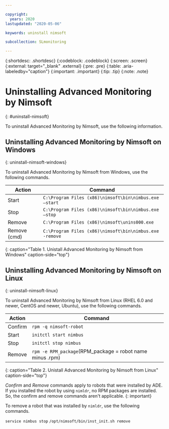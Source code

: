 ```yaml
---

copyright:
  years: 2020
lastupdated: "2020-05-06"

keywords: uninstall nimsoft

subcollection: SLmonitoring

---
```


{:shortdesc: .shortdesc}
{:codeblock: .codeblock}
{:screen: .screen}
{:external: target="_blank" .external}
{:pre: .pre}
{:table: .aria-labeledby="caption"}
{:important: .important}
{:tip: .tip}
{:note: .note}

# Uninstalling Advanced Monitoring by Nimsoft
{: #uninstall-nimsoft}

To uninstall Advanced Monitoring by Nimsoft, use the following information.

## Uninstalling Advanced Monitoring by Nimsoft on Windows
{: uninstall-nimsoft-windows}

To uninstall Advanced Monitoring by Nimsoft from Windows, use the following commands.

| Action | Command |
|--------|---------|
| Start  | `C:\Program Files (x86)\nimsoft\bin\nimbus.exe –start` |
| Stop   | `C:\Program Files (x86)\nimsoft\bin\nimbus.exe –stop` |
| Remove | `C:\Program Files (x86)\nimsoft\unins000.exe` |
| Remove (cmd) | `C:\Program Files (x86)\nimsoft\bin\nimbus.exe -remove` |
{: caption="Table 1. Unistall Advanced Monitoring by Nimsoft from Windows" caption-side="top"}

## Uninstalling Advanced Monitoring by Nimsoft on Linux
{: uninstall-nimsoft-linux}

To uninstall Advanced Monitoring by Nimsoft from Linux (RHEL 6.0 and newer, CentOS and newer, Ubuntu), use the following commands.

| Action | Command |
|--------|---------|
| Confirm | `rpm -q nimsoft-robot` |
| Start   | `initctl start nimbus` |
| Stop    | `initctl stop nimbus`  |
| Remove  | `rpm -e RPM_package`(RPM_package = robot name minus .rpm) |
{: caption="Table 2. Unistall Advanced Monitoring by Nimsoft from Linux" caption-side="top"}

_Confirm_ and _Remove_ commands apply to robots that were installed by ADE. If you installed the robot by using `nimldr`, no RPM packages are installed. So, the confirm and remove commands aren't applicable.
{: important}

To remove a robot that was installed by `nimldr`, use the following commands.

`service nimbus stop`
`/opt/nimsoft/bin/inst_init.sh remove`





 
